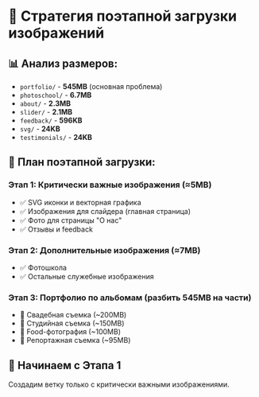 # 📸 Стратегия поэтапной загрузки изображений

## 📊 Анализ размеров:
- `portfolio/` - **545MB** (основная проблема)
- `photoschool/` - **6.7MB** 
- `about/` - **2.3MB**
- `slider/` - **2.1MB**
- `feedback/` - **596KB**
- `svg/` - **24KB** 
- `testimonials/` - **24KB**

## 🎯 План поэтапной загрузки:

### Этап 1: Критически важные изображения (≈5MB)
- ✅ SVG иконки и векторная графика
- ✅ Изображения для слайдера (главная страница)
- ✅ Фото для страницы "О нас"
- ✅ Отзывы и feedback

### Этап 2: Дополнительные изображения (≈7MB)
- ✅ Фотошкола
- ✅ Остальные служебные изображения

### Этап 3: Портфолио по альбомам (разбить 545MB на части)
- 📁 Свадебная съемка (~200MB)
- 📁 Студийная съемка (~150MB) 
- 📁 Food-фотография (~100MB)
- 📁 Репортажная съемка (~95MB)

## 🚀 Начинаем с Этапа 1

Создадим ветку только с критически важными изображениями.
